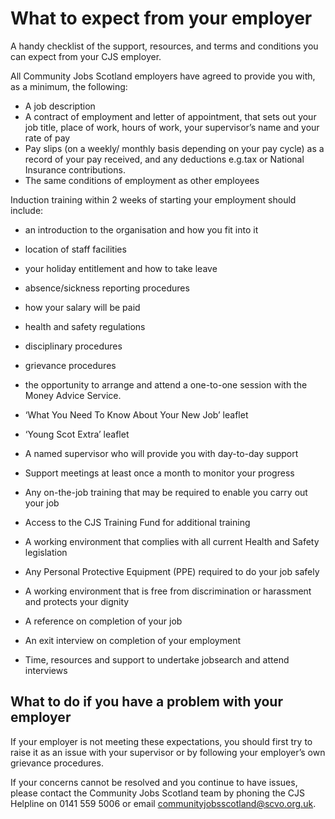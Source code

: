 # What to expect from your employer

A handy checklist of the support, resources, and terms and conditions you can expect from your CJS employer.

All Community Jobs Scotland employers have agreed to provide you with, as a minimum, the following:

* A job description
* A contract of employment and letter of appointment, that sets out your job title, place of work, hours of work, your supervisor’s name and your rate of pay
* Pay slips (on a weekly/ monthly basis depending on your pay cycle) as a record of your pay received, and any deductions e.g.tax or National Insurance contributions.
* The same conditions of employment as other employees
    
Induction training within 2 weeks of starting your employment should include:

* an introduction to the organisation and how you fit into it
* location of staff facilities
* your holiday entitlement and how to take leave
* absence/sickness reporting procedures
* how your salary will be paid
* health and safety regulations
* disciplinary procedures
* grievance procedures
* the opportunity to arrange and attend a one-to-one session with the Money Advice Service.
* ‘What You Need To Know About Your New Job’ leaflet
* ‘Young Scot Extra’ leaflet
   
* A named supervisor who will provide you with day-to-day support
* Support meetings at least once a month to monitor your progress
* Any on-the-job training that may be required to enable you carry out your job
* Access to the CJS Training Fund for additional training
* A working environment that complies with all current Health and Safety legislation
* Any Personal Protective Equipment (PPE) required to do your job safely
* A working environment that is free from discrimination or harassment and protects your dignity
* A reference on completion of your job
* An exit interview on completion of your employment
* Time, resources and support to undertake jobsearch and attend interviews

## What to do if you have a problem with your employer

If your employer is not meeting these expectations, you should first try to raise it as an issue with your supervisor or by following your employer’s own grievance procedures.

If your concerns cannot be resolved and you continue to have issues, please contact the Community Jobs Scotland team by phoning the CJS Helpline on 0141 559 5006 or email [communityjobsscotland@scvo.org.uk](mailto:communityjobsscotland@scvo.org.uk).
